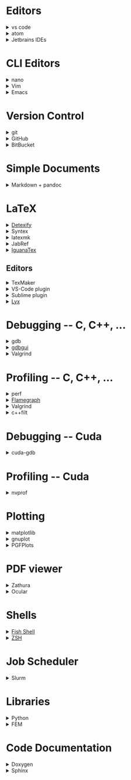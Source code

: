 # Editors

<details><summary>vs code</summary>
</details>

<details><summary>atom</summary>
</details>

<details><summary>Jetbrains IDEs</summary>
Kostenpflichtige IDE für Java, Python, C, C++, PHP.

 * Es gibt eine kostenlose [Studentenversion](https://www.jetbrains.com/student/).

</details>

# CLI Editors

<details><summary>nano</summary>
Die am einfachsten zu benutzende Option. Mit selbsterklärender Benutzung.
</details>

<details><summary>Vim</summary>
Komplexerer Command Line Editor mit komplexerer Bedinung aber extrem vielen Features. Am Anfang sollte man sich ein Vim-Cheat-Sheet googeln.
</details>

<details><summary>Emacs</summary>
Komplexerer Command Line Editor mit komplexerer Bedinung aber extrem vielen Features. Am Anfang sollte man sich ein Emacs-Cheat-Sheet googeln.
</details>

# Version Control

<details><summary>git</summary>

 * Das [Git Book](https://git-scm.com/book/en/v2) ist ein guter Startpunkt.
 * `git gui` um Commits zu erstellen und `gitk` um die History anzuschauen.

</details>

<details><summary>GitHub</summary>
Host für Git-Repositories.

 * Wenn man sich einen Studenten Account zulegt, kann man auch private Repos machen.

</details>

<details><summary>BitBucket</summary>
Kostenlose alternative zu GitHub mit privaten Repositories.
</details>

# Simple Documents

<details><summary>Markdown + pandoc</summary>
Good for writing pdf documents quickly. Not as nice as LaTeX but good enough for exercises.

 * Can compile markdown to pdf, html and many others.
 * Allows inline html and latex formulas, ...

</details>

# LaTeX

<details><summary><a href="http://detexify.kirelabs.org/classify.html">Detexify</a></summary>
Male das Symbol das du brauchst und Detexify sagt dir den LaTeX-Befehl und das zugehörige Package.
</details>

<details><summary>Syntex</summary>
Wenn man LaTeX mit der Option `--synctex=1` kompiliert, wird eine `*.synctex.gz` Datei erstellt, die die Vorwärts- und Rückwärtssuche ermöglicht. Das heißt konkret, dass man im Editor bzw. PDF/PS/DVI-Viewer, der das unterstützt, durch Strg + Klick auf eine Stelle, jeweils zu der selben Stelle im anderen Programm kommt.
</details>

<details><summary>latexmk</summary>
Perl-Skript das automatisch die nötige Anzahl an Schritten für Index, BibTeX/Biber, Referenzen, etc. ausführt.

 * Die Option `Option -pvc` bewirkt automatisch eine kontinuierliche Vorschau.

</details>

<details><summary>JabRef</summary>
Tool zum Verwalten von Literatur für Latex auf Basis von BibTeX. Man kann suchen, PDFs verknüpfen und Zusammenfassungen schreiben.
</details>

<details><summary><a href="http://www.jonathanleroux.org/software/iguanatex/">IguanaTex</a></summary>
Plugin für PowerPoint um Latex-Formeln direkt einzubinden.
</details>

## Editors

<details><summary>TexMaker</summary>
</details>

<details><summary>VS-Code plugin</summary>
</details>

<details><summary>Sublime plugin</summary>

 * LaTeXTools
 * LaTeX-cwl

</details>

<details><summary><a href="https://www.lyx.org/Screenshots">Lyx</a></summary>
WYSIWYM Editor für Dokumente. Formeln werden direkt (fast) so gesetzt wie sie später aussehen. Verwendet intern LaTeX und kann auch den LaTeX Code exportieren.  Mit ein paar wenigen Shortcuts kann man sehr schell mathematische Formeln schreiben (z.B. `Alt-M G A` für Alpha (also "Alt Math Greek Alpha"), oder `Alt-M I` für Integrale).

 * Mit `Strg-L` kann man inline LaTeX schreiben, wenn der Editor bestimmte Funktionen nicht unterstützt.

</details>

# Debugging -- C, C++, ...

<details><summary>gdb</summary>

 * You can modify the _startup script_ `~/.gdbinit`. There exists various init files to support _colored output_ ([copy this file in the init file](https://github.com/RAttab/dotfiles/blob/master/colors.gdb)) and many other other features.
 * If you want to debug a program wich takes _command line arguments_ you can pass them like `gdb --args program param1 param2`.
 * You can print the first three elements of _arrays_ using `p *ptr@3`. If you have a 3x2 matrix you can also use `p *ptr@3@2` which will give a clearer structure to the output than `p *ptr@6`.

</details>

<details><summary><a href="https://gdbgui.com/screenshots.html">gdbgui</a></summary>
"Browser-based debugger for C, C++, go, rust, and more"
</details>

<details><summary>Valgrind</summary>
Useful if you have hard to find _memory bugs_ when gdb doesen't catch them or doesen't give any useful information. Examples are _double free_-bugs, bughs which corrupted the allocator meta data (in this case you might get an error the next time you try to allocate any new memory) or reading _uninitialized memory_.

 * You can use the flag `valgrind --track-origine=yes` to make valgrind track and report where you allocated uninitialized memory.
 * Besides memory checks with the default `--tool=memcheck` there also exist many other tools. E.g. `--tool=cachegrind` wich compute _cache misses_ for the instruction cache and memory chache.
 * Warning: valgrind will make you program run really slow.

</details>

# Profiling -- C, C++, ...

<details><summary>perf</summary>
</details>

<details><summary><a href="http://www.brendangregg.com/flamegraphs.html">Flamegraph</a></summary>

Nice way to [visually present](http://www.brendangregg.com/FlameGraphs/cpuflamegraphs.html) the results of `perf`.

 * `perf script | ~/FlameGraph/stackcollapse-perf.pl | ~/FlameGraph/flamegraph.pl > flamegraph.svg` creates a svg image from the perf script.
 * You can also mix it with some `grep`, `sed`, oder `c++filt`.
 * There also exists a [module](https://github.com/evanhempel/python-flamegraph) for python.

</details>

<details><summary>Valgrind</summary>

 * For measuring _cache misses_. See the valgrind section in 'Debugging'

</details>

<details><summary>c++filt</summary>
Demangles C++ names to make them more readable. Nice in combination with profiler output or flamegraphs.
</details>

# Debugging -- Cuda

<details><summary>cuda-gdb</summary>
Gdb with cuda extension. You can also set _breakpoints in kernels_ and switch between threads to inspect the variables.

 * You can also create an init file `~/cuda-gdbinit`. Just use the same file as for `gdb` if you want colored backtraces.
 * To check for _invalid memory addresses_, you can use `set cuda memcheck on` to enable something like `valgrind --tool=memcheck` for cuda
 * TODO: problem with breakpoints on gpu connected to display.

</details>

# Profiling -- Cuda

<details><summary>nvprof</summary>
Command line profiler for Cuda programs. You can also generate a file which can be imported to `nvvp` using `--analysis-metrics -o file`. This helps with profiling a remote program.

 * You can output the profiling in CSV format using a common time unit using `--csv -u us`.
 * Profiling can be limited to specific kernels using `--kernels my_kernel` which applies to the option `--events` or `--metrics` that follows it.

</details>

# Plotting

<details><summary>matplotlib</summary>
Python library for plotting.
</details>

<details><summary>gnuplot</summary>
Language especially for plotting. Can export to many formats including png, svg, latex.

 * You can use the init file `.gnuplot` to run code or set settings startup
 * Can fit arbitrary parameters to compute a function that approximates the data points using `fit`.
 * You can also plot data using the output of shell commands: `plot '< python gen_data.py'` or `plot '< sed -n "s/^# //p" file'` or even with pipes `plot '< cat data/* | sed -n "s#re=\(.*\)#\1#p"'`

</details>

<details><summary>PGFPlots</summary>
Package um direkt in LaTeX Plots aus CSV Datein zu erstellen. Unterstützt unter anderem Graphen, Diagramme, Boxplots und 3D-Plots.

 * Es gibt auch viele high-level Funkionen wie Schleifen und Zufallszahlen.
 * Langsam bei vielen Plots. Um das häufige neuberechnen der Plots zu umgehen, kann man aber die Plots in einem externen File anlegen, als PDF compilieren, und dann mittels `\includegraphics{...}` wieder einbinden.
 * Kann auch gnuplot zum Plotten verwenden.

</details>

# PDF viewer

<details><summary>Zathura</summary>
</details>

<details><summary>Ocular</summary>
</details>

# Shells

<details><summary><a href="https://fishshell.com/docs/current/tutorial.html">Fish Shell</a></summary>
Shell mit Autocompletion und vielen weiteren Features.
</details>

<details><summary><a href="https://github.com/robbyrussell/oh-my-zsh">ZSH</a></summary>
Shell mit Autocompletion und vielen weiteren Features.
</details>

# Job Scheduler

<details><summary>Slurm</summary>
Job manager.

 * `srun --ntasks 42 script.sh` allocates 42 tasks and runs the job in your terminal. The default is one task  per  node.
 * `srun --ntasks 42 --pty bash` allocates 42 tasks and starts an interactive session. Use `exit` to exit the interactive session.
 * `sbatch --ntasks=1 script.sh` allocates and runs script. script gets _copied_ to an other location and gets run, once there are enough recources available.
 * `squeue` to see the current jobs in the job queue.
 * `scancel` to kill your jobs or revoke them from the queue.
 * `salloc --ntasks=42` allocate recources for yourself, but stay on login node. If you want to use the recources use `srun` afterwards. Useful if one jobs contains multiple `srun` commands, as you don't have to reallocate recources for each job. Use `exit` to exit the allocation.
 * Use `--job-name="Bob"` to give your job a descriptive name.
 * Use `--time=8:00:00` to set the upper limit for the runtime of your program.

</details>

# Libraries

<details><summary>Python</summary>

 * Numpy für effizientere Array/Vector/Matrix-Berechnungen.
 * [Scipy](https://docs.scipy.org/doc/scipy/reference/index.html) bietet viele nützliche Algorithmen für z.B. Lineare Algrabra, FFT und Optimierung.
 * Sympy for smybolisches Rechnen, Integrieren, Differenzieren.
 * Matplotlib zum plotten.

</details>

<details><summary>FEM</summary>

 * FeniCS: Python
 * deal.II: C++

</details>

# Code Documentation

<details><summary>Doxygen</summary>
</details>

<details><summary>Sphinx</summary>
</details>
